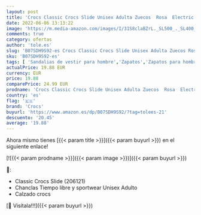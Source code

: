 ```yaml
---
layout: post
title: 'Crocs Classic Crocs Slide Unisex Adulta Zuecos  Rosa  Electric Pink   38/39 EU'
date: 2022-06-06 13:13:22
image: 'https://m.media-amazon.com/images/I/31S8claBZrL._SL500_._SL400_.jpg'
comments: true
category: ofertas
author: 'tole.es'
slug: 'B07SDH9S92-es Crocs Classic Crocs Slide Unisex Adulta Zuecos Rosa...'
sku: 'B07SDH9S92-es'
tags: [ 'Sandalias de vestir para hombre','Zapatos','Zapatos para hombre','Zapatos y complementos','crocs','zuecos','🇪🇸', ]
actualPrice: 19.88 EUR
currency: EUR
price: 19.88
comparePrice: 24.99 EUR
prodname: 'Crocs Classic Crocs Slide Unisex Adulta Zuecos  Rosa  Electric Pink   38/39 EU'
country: 'es'
flag: '🇪🇸'
brand: 'Crocs'
buyurl: 'https://www.amazon.es/dp/B07SDH9S92/?tag=tolees-21'
descuento: '20.45'
average: '19.88'
---
```


Ahora mismo tienes [{{< param title >}}]({{< param buyurl >}}) en el siguiente enlace!

[![{{< param prodname >}}]({{< param image >}})]({{< param buyurl >}})

🔎:

- Classic Crocs Slide (206121)
- Chanclas Tiempo libre y sportwear Unisex Adulto
- Calzado crocs

[🛒 Visítala!!!]({{< param buyurl >}})
